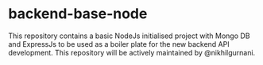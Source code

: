 # backend-base-node
This repository contains a basic NodeJs initialised project with Mongo DB and ExpressJs to be used as a boiler plate for the new backend API development. This repository will be actively maintained by @nikhilgurnani. 
